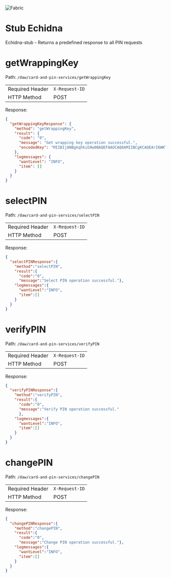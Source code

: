 ![Fabric](../docs/images/fabric.png)

# Stub Echidna
Echidna-stub - Returns a predefined response to all PIN requests

# getWrappingKey
Path: `/daw/card-and-pin-services/getWrappingKey`

|   |   |
|---|---|
|Required Header   | `X-Request-ID`   |
|HTTP Method   | POST   |

Response:
```json
{
  "getWrappingKeyResponse": {
    "method": "getWrappingKey",
    "result": {
      "code": "0",
      "message": "Get wrapping key operation successful.",
      "encodedKey": "MIIBIjANBgkqhkiG9w0BAQEFAAOCAQ8AMIIBCgKCAQEArI6WKTJMLVfpaG+Mkaj4IVX3/2dbtHvacI9sKfutMsg5It6pEvFf9oYoIWMQkxFARf14ds0+1t83sm6foPHm4HZ0oP2GX0iiFdALEZr3C6C2FXAoQQXYMGeczoeta0IwF75B3Pr6VETQjf7niL00MF0n/McsE9tu9VTOFjq6LkvZgOnBe9wG+f0nvdx29FAPzIjdpBoZ27Ingmtnmtk2T9oadY5vXE2ruIhjU2rL/8aPPN8LtvlWrcV0y+YW2l4EMGenAFYMu4jh6R5deNfartmNotJgbzHFcD7EpXJivzYgdMvea2Dy7AjlC5cic4ijcna750HhfMoFFNqf6T7psQIDAQAB"
    },
    "logmessages": {
      "wantLevel": "INFO",
      "item": []
    }
  }
}
```

# selectPIN
Path: `/daw/card-and-pin-services/selectPIN`

|   |   |
|---|---|
|Required Header   | `X-Request-ID`   |
|HTTP Method   | POST   |

Response:
```json
{
  "selectPINResponse":{
    "method":"selectPIN",
    "result":{
      "code":"0",
      "message":"Select PIN operation successful."},
    "logmessages":{
      "wantLevel":"INFO",
      "item":[]
    }
  }
}
```

# verifyPIN
Path: `/daw/card-and-pin-services/verifyPIN`

|   |   |
|---|---|
|Required Header   | `X-Request-ID`   |
|HTTP Method   | POST   |

Response:
```json
{
  "verifyPINResponse":{
    "method":"verifyPIN",
    "result":{
      "code":"0",
      "message":"Verify PIN operation successful."
      },
    "logmessages":{
      "wantLevel":"INFO",
      "item":[]
    }
  }
}
```

# changePIN
Path: `/daw/card-and-pin-services/changePIN`

|   |   |
|---|---|
|Required Header   | `X-Request-ID`   |
|HTTP Method   | POST   |

Response:
```json
{
  "changePINResponse":{
    "method":"changePIN",
    "result":{
      "code":"0",
      "message":"Change PIN operation successful."},
    "logmessages":{
      "wantLevel":"INFO",
      "item":[]
    }
  }
}
```

